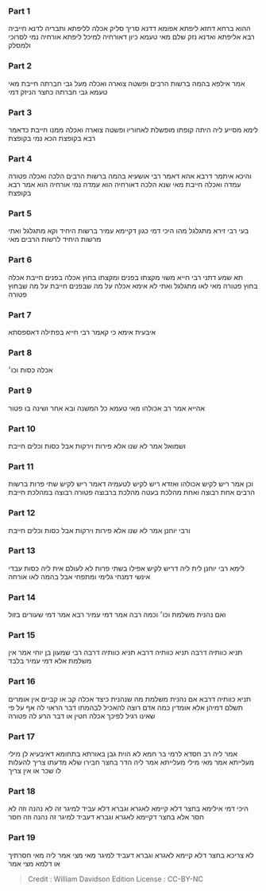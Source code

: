 
### Part 1
ההוא ברחא דחזא ליפתא אפומא דדנא סריך סליק אכלה לליפתא ותבריה לדנא חייביה רבא אליפתא ואדנא נזק שלם מאי טעמא כיון דאורחיה למיכל ליפתא אורחיה נמי לסרוכי ולמסלק

### Part 2
אמר אילפא בהמה ברשות הרבים ופשטה צוארה ואכלה מעל גבי חברתה חייבת מאי טעמא גבי חברתה כחצר הניזק דמי

### Part 3
לימא מסייע ליה היתה קופתו מופשלת לאחוריו ופשטה צוארה ואכלה ממנו חייבת כדאמר רבא בקופצת הכא נמי בקופצת

### Part 4
והיכא איתמר דרבא אהא דאמר רבי אושעיא בהמה ברשות הרבים הלכה ואכלה פטורה עמדה ואכלה חייבת מאי שנא הלכה דאורחיה הוא עמדה נמי אורחיה הוא אמר רבא בקופצת

### Part 5
בעי רבי זירא מתגלגל מהו היכי דמי כגון דקיימא עמיר ברשות היחיד וקא מתגלגל ואתי מרשות היחיד לרשות הרבים מאי

### Part 6
תא שמע דתני רבי חייא משוי מקצתו בפנים ומקצתו בחוץ אכלה בפנים חייבת אכלה בחוץ פטורה מאי לאו מתגלגל ואתי לא אימא אכלה על מה שבפנים חייבת על מה שבחוץ פטורה

### Part 7
איבעית אימא כי קאמר רבי חייא בפתילה דאספסתא

### Part 8
אכלה כסות וכו׳

### Part 9
אהייא אמר רב אכולהו מאי טעמא כל המשנה ובא אחר ושינה בו פטור

### Part 10
ושמואל אמר לא שנו אלא פירות וירקות אבל כסות וכלים חייבת

### Part 11
וכן אמר ריש לקיש אכולהו ואזדא ריש לקיש לטעמיה דאמר ריש לקיש שתי פרות ברשות הרבים אחת רבוצה ואחת מהלכת בעטה מהלכת ברבוצה פטורה רבוצה במהלכת חייבת

### Part 12
ורבי יוחנן אמר לא שנו אלא פירות וירקות אבל כסות וכלים חייבת

### Part 13
לימא רבי יוחנן לית ליה דריש לקיש אפילו בשתי פרות לא לעולם אית ליה כסות עבדי אינשי דמנחי גלימי ומתפחי אבל בהמה לאו אורחה

### Part 14
ואם נהנית משלמת וכו׳ וכמה רבה אמר דמי עמיר רבא אמר דמי שעורים בזול

### Part 15
תניא כוותיה דרבה תניא כוותיה דרבא תניא כוותיה דרבה רבי שמעון בן יוחי אמר אין משלמת אלא דמי עמיר בלבד

### Part 16
תניא כוותיה דרבא אם נהנית משלמת מה שנהנית כיצד אכלה קב או קביים אין אומרים תשלם דמיהן אלא אומדין כמה אדם רוצה להאכיל לבהמתו דבר הראוי לה אף על פי שאינו רגיל לפיכך אכלה חטין או דבר הרע לה פטורה

### Part 17
אמר ליה רב חסדא לרמי בר חמא לא הוית גבן באורתא בתחומא דאיבעיא לן מילי מעלייתא אמר מאי מילי מעלייתא אמר ליה הדר בחצר חבירו שלא מדעתו צריך להעלות לו שכר או אין צריך

### Part 18
היכי דמי אילימא בחצר דלא קיימא לאגרא וגברא דלא עביד למיגר זה לא נהנה וזה לא חסר אלא בחצר דקיימא לאגרא וגברא דעביד למיגר זה נהנה וזה חסר

### Part 19
לא צריכא בחצר דלא קיימא לאגרא וגברא דעביד למיגר מאי מצי אמר ליה מאי חסרתיך או דלמא מצי אמר

>Credit : William Davidson Edition
>License : CC-BY-NC